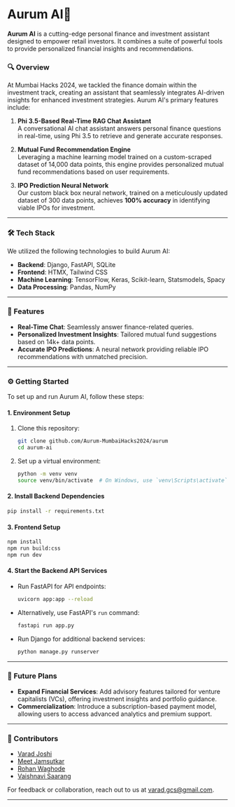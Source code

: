 # Aurum AI🧠

**Aurum AI** is a cutting-edge personal finance and investment assistant designed to empower retail investors. It combines a suite of powerful tools to provide personalized financial insights and recommendations.

### 🔍 Overview

At Mumbai Hacks 2024, we tackled the finance domain within the investment track, creating an assistant that seamlessly integrates AI-driven insights for enhanced investment strategies. Aurum AI's primary features include:

1. **Phi 3.5-Based Real-Time RAG Chat Assistant**  
   A conversational AI chat assistant answers personal finance questions in real-time, using Phi 3.5 to retrieve and generate accurate responses.

2. **Mutual Fund Recommendation Engine**  
   Leveraging a machine learning model trained on a custom-scraped dataset of 14,000 data points, this engine provides personalized mutual fund recommendations based on user requirements.

3. **IPO Prediction Neural Network**  
   Our custom black box neural network, trained on a meticulously updated dataset of 300 data points, achieves **100% accuracy** in identifying viable IPOs for investment.

---

### 🛠️ Tech Stack

We utilized the following technologies to build Aurum AI:

- **Backend**: Django, FastAPI, SQLite
- **Frontend**: HTMX, Tailwind CSS
- **Machine Learning**: TensorFlow, Keras, Scikit-learn, Statsmodels, Spacy
- **Data Processing**: Pandas, NumPy

---

### 🚀 Features

- **Real-Time Chat**: Seamlessly answer finance-related queries.
- **Personalized Investment Insights**: Tailored mutual fund suggestions based on 14k+ data points.
- **Accurate IPO Predictions**: A neural network providing reliable IPO recommendations with unmatched precision.

---

### ⚙️ Getting Started

To set up and run Aurum AI, follow these steps:

#### 1. Environment Setup

1. Clone this repository:
   ```bash
   git clone github.com/Aurum-MumbaiHacks2024/aurum
   cd aurum-ai
   ```
2. Set up a virtual environment:
   ```bash
   python -m venv venv
   source venv/bin/activate  # On Windows, use `venv\Scripts\activate`
   ```

#### 2. Install Backend Dependencies

```bash
pip install -r requirements.txt
```

#### 3. Frontend Setup

```bash
npm install
npm run build:css
npm run dev
```

#### 4. Start the Backend API Services

- Run FastAPI for API endpoints:
   ```bash
   uvicorn app:app --reload
   ```
- Alternatively, use FastAPI's `run` command:
   ```bash
   fastapi run app.py
   ```

- Run Django for additional backend services:
   ```bash
   python manage.py runserver
   ```

---


### 🎯 Future Plans

- **Expand Financial Services**: Add advisory features tailored for venture capitalists (VCs), offering investment insights and portfolio guidance.
- **Commercialization**: Introduce a subscription-based payment model, allowing users to access advanced analytics and premium support.

--- 

### 🤝 Contributors

- [Varad Joshi](https://github.com/Varad-13)
- [Meet Jamsutkar](https://github.com/MeJaM35)
- [Rohan Waghode](https://github.com/RSW1511)
- [Vaishnavi Saarang](https://github.com/RSW1511)
  
For feedback or collaboration, reach out to us at [varad,gcs@gmail.com](mailto:varad.gcs@gmail.com).



--- 


